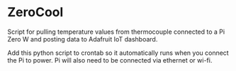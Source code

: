 # ZeroCool
Script for pulling temperature values from thermocouple connected to a Pi Zero W and posting data to Adafruit IoT dashboard.

Add this python script to crontab so it automatically runs when you connect the Pi to power. 
Pi will also need to be connected via ethernet or wi-fi. 
